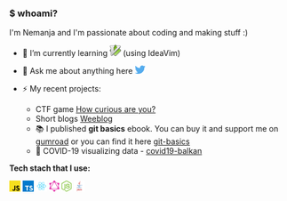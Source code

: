 ### $ whoami?

I'm Nemanja and I'm passionate about coding and making stuff :)

- 🌱 I’m currently learning 
  <img height="20" src="https://raw.githubusercontent.com/GoodbyePlanet/GoodbyePlanet/master/assets/vim.svg" alt="Vim"/>
 (using IdeaVim)
- 💬 Ask me about anything here
  <a href="https://twitter.com/nemanjavasa" target="_blank">
  <img height="15" src="https://raw.githubusercontent.com/GoodbyePlanet/GoodbyePlanet/master/assets/twitter.svg" alt="Twitter"/>
  </a>

- ⚡ My recent projects:
    - CTF game [How curious are you?](https://how-curious-are-you.fly.dev)
    - Short blogs [Weeblog](https://weeblog-kappa.vercel.app/)
    - 📚 I published **git basics** ebook. You can buy it and support me on [gumroad](https://gum.co/PwJfo) or you can find it
      here [git-basics](https://git-basics.com)
    - 🦠 COVID-19 visualizing data - [covid19-balkan](https://covid19-balkan.vercel.app/)

**Tech stach that I use:**

<code><img height="20" src="https://raw.githubusercontent.com/GoodbyePlanet/GoodbyePlanet/master/assets/javascript.svg"></code>
<code><img height="20" src="https://raw.githubusercontent.com/GoodbyePlanet/GoodbyePlanet/master/assets/typescript.svg"></code>
<code><img height="20" src="https://raw.githubusercontent.com/GoodbyePlanet/GoodbyePlanet/master/assets/react.png"></code>
<code><img height="20" src="https://raw.githubusercontent.com/GoodbyePlanet/GoodbyePlanet/master/assets/graphql.svg"></code>
<code><img height="20" src="https://raw.githubusercontent.com/GoodbyePlanet/GoodbyePlanet/master/assets/nodejs-icon.svg"></code>
<code><img height="20" src="https://raw.githubusercontent.com/GoodbyePlanet/GoodbyePlanet/master/assets/java.svg"></code>
